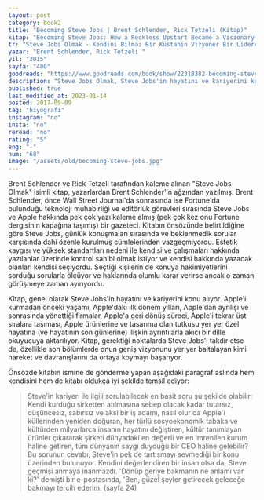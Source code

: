 ```yaml
---
layout: post  
category: book2  
title: "Becoming Steve Jobs | Brent Schlender, Rick Tetzeli (Kitap)"
kitap: "Becoming Steve Jobs: How a Reckless Upstart Became a Visionary Leader"  
tr: "Steve Jobs Olmak - Kendini Bilmaz Bir Küstahin Vizyoner Bir Lidere Dönüşümü"  
yazar: "Brent Schlender, Rick Tetzeli "  
yil: "2015"  
sayfa: "480"  
goodreads: "https://www.goodreads.com/book/show/22318382-becoming-steve-jobs"
description: "Steve Jobs Olmak, Steve Jobs'in hayatını ve kariyerini konu alıyor."
published: true
last_modified_at: 2023-01-14
posted: 2017-09-09
tag: "biyografi"
instagram: "no"
insta: "no"
reread: "no"
rating: "5"
eng: "-"
num: "68"
image: "/assets/old/becoming-steve-jobs.jpg"
---
```


Brent Schlender ve Rick Tetzeli tarafından kaleme alınan "Steve Jobs Olmak" isimli kitap, yazarlardan Brent Schlender'in ağzından yazılmış. Brent Schlender, önce Wall Street Journal'da sonrasında ise Fortune'da bulunduğu teknoloji muhabirliği ve editörlük görevleri sırasında Steve Jobs ve Apple hakkında pek çok yazı kaleme almış (pek çok kez onu Fortune dergisinin kapağına taşımış) bir gazeteci. Kitabın önsözünde belirtildiğine göre Steve Jobs, günlük konuşmaları sırasında ve beklenmedik sorular karşısında dahi özenle kurulmuş cümlelerinden vazgeçmiyordu. Estetik kaygısı ve yüksek standartları nedeni ile kendisi ve çalışmaları hakkında yazılanlar üzerinde kontrol sahibi olmak istiyor ve kendisi hakkında yazacak olanları kendisi seçiyordu. Seçtiği kişilerin de konuya hakimiyetlerini sorduğu sorularla ölçüyor ve haklarında olumlu karar verirse ancak o zaman görüşmeye zaman ayırıyordu.  
  
Kitap, genel olarak Steve Jobs'in hayatını ve kariyerini konu alıyor. Apple'i kurmadan önceki yaşamı, Apple'daki ilk dönem yılları, Apple'dan ayrılışı ve sonrasında yönettiği firmalar, Apple'a geri dönüş süreci, Apple'i tekrar üst sıralara taşıması, Apple ürünlerine ve tasarıma olan tutkusu yer yer özel hayatına (ve hayatının son günlerine) ilişkin ayrıntılarla akıcı bir dille okuyucuya aktarılıyor. Kitap, gerektiği noktalarda Steve Jobs'i takdir etse de, özellikle son bölümlerde onun geniş vizyonunu yer yer baltalayan kimi hareket ve davranışlarını da ortaya koymayı başarıyor.  
  
Önsözde kitabın ismine de gönderme yapan aşağıdaki paragraf aslında hem kendisini hem de kitabı oldukça iyi şekilde temsil ediyor:  
  
> Steve'in kariyeri ile ilgili sorulabilecek en basit soru şu şekilde olabilir: Kendi kurduğu şirketten atılmasına sebep olacak kadar tutarsız, düşüncesiz, sabırsız ve aksi bir iş adamı, nasıl olur da Apple'i küllerinden yeniden doğuran, her türlü sosyoekonomik tabaka ve kültürden milyarlarca insanın hayatını değiştiren, kültür tanımlayan ürünler çıkararak şirketi dünyadaki en değerli ve en imrenilen kurum haline getiren, tüm dünyanın saygı duyduğu bir CEO haline gelebilir? Bu sorunun cevabı, Steve'in pek de tartışmayı sevmediği bir konu üzerinden bulunuyor. Kendini değerlendiren bir insan olsa da, Steve geçmişi anmaya inanmazdı. 'Dönüp geriye bakmanın ne anlamı var ki?' demişti bir e-postasında, 'Ben, güzel şeyler getirecek geleceğe bakmayı tercih ederim. (sayfa 24)  
 

